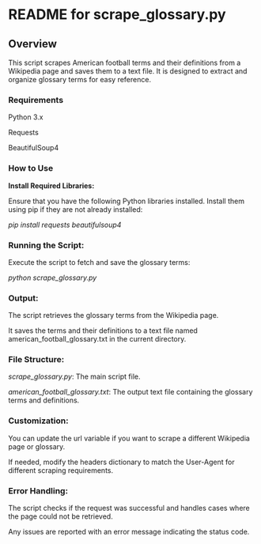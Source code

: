 # **README for scrape_glossary.py**

## **Overview**

This script scrapes American football terms and their definitions from a Wikipedia page and saves them to a text file. It is designed to extract and organize glossary terms for easy reference.

### **Requirements**

Python 3.x

Requests

BeautifulSoup4

### **How to Use**

**Install Required Libraries:**

Ensure that you have the following Python libraries installed. Install them using pip if they are not already installed:

*pip install requests beautifulsoup4*

### **Running the Script:**

Execute the script to fetch and save the glossary terms:

*python scrape_glossary.py*

### **Output:**

The script retrieves the glossary terms from the Wikipedia page.

It saves the terms and their definitions to a text file named american_football_glossary.txt in the current directory.

### **File Structure:**

*scrape_glossary.py*: The main script file.

*american_football_glossary.txt*: The output text file containing the glossary terms and definitions.

### **Customization:**

You can update the url variable if you want to scrape a different Wikipedia page or glossary.

If needed, modify the headers dictionary to match the User-Agent for different scraping requirements.

### **Error Handling:**

The script checks if the request was successful and handles cases where the page could not be retrieved.

Any issues are reported with an error message indicating the status code.
